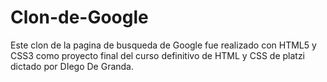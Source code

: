# Clon-de-Google
Este clon de la pagina de busqueda de Google fue realizado con HTML5 y CSS3 como proyecto final del curso definitivo de HTML y CSS de platzi dictado por DIego De Granda.
